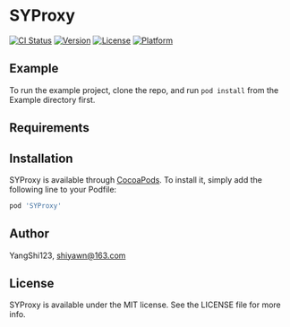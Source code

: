 # SYProxy

[![CI Status](https://img.shields.io/travis/YangShi123/SYProxy.svg?style=flat)](https://travis-ci.org/YangShi123/SYProxy)
[![Version](https://img.shields.io/cocoapods/v/SYProxy.svg?style=flat)](https://cocoapods.org/pods/SYProxy)
[![License](https://img.shields.io/cocoapods/l/SYProxy.svg?style=flat)](https://cocoapods.org/pods/SYProxy)
[![Platform](https://img.shields.io/cocoapods/p/SYProxy.svg?style=flat)](https://cocoapods.org/pods/SYProxy)

## Example

To run the example project, clone the repo, and run `pod install` from the Example directory first.

## Requirements

## Installation

SYProxy is available through [CocoaPods](https://cocoapods.org). To install
it, simply add the following line to your Podfile:

```ruby
pod 'SYProxy'
```

## Author

YangShi123, shiyawn@163.com

## License

SYProxy is available under the MIT license. See the LICENSE file for more info.
